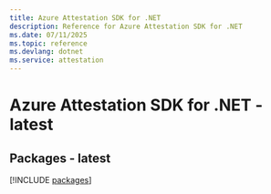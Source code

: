 ```yaml
---
title: Azure Attestation SDK for .NET
description: Reference for Azure Attestation SDK for .NET
ms.date: 07/11/2025
ms.topic: reference
ms.devlang: dotnet
ms.service: attestation
---
```

# Azure Attestation SDK for .NET - latest
## Packages - latest
[!INCLUDE [packages](attestation-index.md)]
